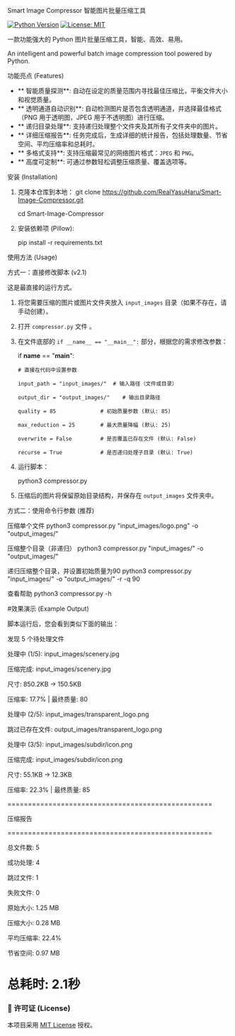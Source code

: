 Smart Image Compressor 智能图片批量压缩工具

[![Python Version](https://img.shields.io/badge/python-3.6%2B-blue.svg)](https://www.python.org/)
[![License: MIT](https://img.shields.io/badge/License-MIT-yellow.svg)](https://opensource.org/licenses/MIT)

一款功能强大的 Python 图片批量压缩工具，智能、高效、易用。

An intelligent and powerful batch image compression tool powered by Python.



功能亮点 (Features)

*   ** 智能质量探测**: 自动在设定的质量范围内寻找最佳压缩比，平衡文件大小和视觉质量。
*   ** 透明通道自动识别**: 自动检测图片是否包含透明通道，并选择最佳格式（PNG 用于透明图，JPEG 用于不透明图）进行压缩。
*   ** 递归目录处理**: 支持递归处理整个文件夹及其所有子文件夹中的图片。
*   ** 详细压缩报告**: 任务完成后，生成详细的统计报告，包括处理数量、节省空间、平均压缩率和总耗时。
*   ** 多格式支持**: 支持压缩最常见的网络图片格式：`JPEG` 和 `PNG`。
*   ** 高度可定制**: 可通过参数轻松调整压缩质量、覆盖选项等。

安装 (Installation)

1.  克隆本仓库到本地：
    git clone https://github.com/RealYasuHaru/Smart-Image-Compressor.git

    cd Smart-Image-Compressor

3.  安装依赖项 (Pillow):

    pip install -r requirements.txt
  
使用方法 (Usage)

方式一：直接修改脚本 (v2.1)

这是最直接的运行方式。

1.  将您需要压缩的图片或图片文件夹放入 `input_images` 目录（如果不存在，请手动创建）。
2.  打开 `compressor.py` 文件 。
3.  在文件底部的 `if __name__ == "__main__":` 部分，根据您的需求修改参数：

    if __name__ == "__main__":
    
        # 直接在代码中设置参数
    
        input_path = "input_images/"  # 输入路径（文件或目录）
    
        output_dir = "output_images/"    # 输出目录路径
    
        quality = 85              # 初始质量参数 (默认: 85)
    
        max_reduction = 25        # 最大质量降幅 (默认: 25)
    
        overwrite = False         # 是否覆盖已存在文件 (默认: False)
    
        recurse = True            # 是否递归处理子目录 (默认: True)
    
    


4.  运行脚本：

    python3 compressor.py

5.  压缩后的图片将保留原始目录结构，并保存在 `output_images` 文件夹中。

方式二：使用命令行参数 (推荐)

压缩单个文件
python3 compressor.py "input_images/logo.png" -o "output_images/"

压缩整个目录（非递归）
python3 compressor.py "input_images/" -o "output_images/"

递归压缩整个目录，并设置初始质量为90
python3 compressor.py "input_images/" -o "output_images/" -r -q 90

查看帮助
python3 compressor.py -h


#效果演示 (Example Output)


脚本运行后，您会看到类似下面的输出：

发现 5 个待处理文件

处理中 (1/5): input_images/scenery.jpg

压缩完成: input_images/scenery.jpg

尺寸: 850.2KB → 150.5KB

压缩率: 17.7% | 最终质量: 80


处理中 (2/5): input_images/transparent_logo.png

跳过已存在文件: output_images/transparent_logo.png

处理中 (3/5): input_images/subdir/icon.png

压缩完成: input_images/subdir/icon.png

尺寸: 55.1KB → 12.3KB

压缩率: 22.3% | 最终质量: 85


==================================================

压缩报告

==================================================

总文件数:   5

成功处理:   4

跳过文件:   1

失败文件:   0


原始大小:  1.25 MB

压缩大小:  0.28 MB

平均压缩率: 22.4%

节省空间:  0.97 MB


总耗时:    2.1秒
==================================================

### 📄 许可证 (License)

本项目采用 [MIT License](LICENSE) 授权。
